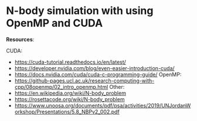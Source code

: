 # N-body simulation with using OpenMP and CUDA

**Resources**:

CUDA:
- https://cuda-tutorial.readthedocs.io/en/latest/
- https://developer.nvidia.com/blog/even-easier-introduction-cuda/
- https://docs.nvidia.com/cuda/cuda-c-programming-guide/
OpenMP:
- https://github-pages.ucl.ac.uk/research-computing-with-cpp/08openmp/02_intro_openmp.html
Other:
- https://en.wikipedia.org/wiki/N-body_problem
- https://rosettacode.org/wiki/N-body_problem
- https://www.unoosa.org/documents/pdf/psa/activities/2019/UNJordanWorkshop/Presentations/5.8_NBPv2_002.pdf